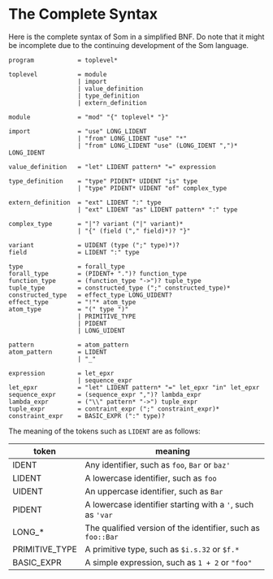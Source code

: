 # The Complete Syntax

Here is the complete syntax of Som in a simplified BNF. Do note that it might be incomplete due to the continuing development of the Som language.

```
program            = toplevel*

toplevel           = module
                   | import
                   | value_definition
                   | type_definition
                   | extern_definition

module             = "mod" "{" toplevel* "}"

import             = "use" LONG_LIDENT
                   | "from" LONG_LIDENT "use" "*"
                   | "from" LONG_LIDENT "use" (LONG_IDENT ",")* LONG_IDENT

value_definition   = "let" LIDENT pattern* "=" expression

type_definition    = "type" PIDENT* UIDENT "is" type
                   | "type" PIDENT* UIDENT "of" complex_type
                   
extern_definition  = "ext" LIDENT ":" type
                   | "ext" LIDENT "as" LIDENT pattern* ":" type

complex_type       = "|"? variant ("|" variant)*
                   | "{" (field ("," field)*)? "}"
                   
variant            = UIDENT (type (";" type)*)?
field              = LIDENT ":" type

type               = forall_type
forall_type        = (PIDENT+ ".")? function_type
function_type      = (function_type "->")? tuple_type
tuple_type         = constructed_type (";" constructed_type)*
constructed_type   = effect_type LONG_UIDENT?
effect_type        = "!"* atom_type
atom_type          = "(" type ")"
                   | PRIMITIVE_TYPE
                   | PIDENT
                   | LONG_UIDENT

pattern            = atom_pattern
atom_pattern       = LIDENT
                   | "_"

expression         = let_epxr
                   | sequence_expr
let_epxr           = "let" LIDENT pattern* "=" let_epxr "in" let_epxr
sequence_expr      = (sequence_expr ",")? lambda_expr
lambda_expr        = ("\\" pattern* "->") tuple_expr
tuple_expr         = contraint_expr (";" constraint_expr)*
constraint_expr    = BASIC_EXPR (":" type)?
```

The meaning of the tokens such as `LIDENT` are as follows:

| token | meaning |
| --- | --- |
| IDENT | Any identifier, such as `foo`, `Bar` or `baz'` |
| LIDENT | A lowercase identifier, such as `foo` |
| UIDENT | An uppercase identifier, such as `Bar` |
| PIDENT | A lowercase identifier starting with a `'`, such as `'var` |
| LONG_* | The qualified version of the identifier, such as `foo::Bar` |
| PRIMITIVE_TYPE | A primitive type, such as `$i.s.32` or `$f.*` |
| BASIC_EXPR | A simple expression, such as `1 + 2` or `"foo"` | 
